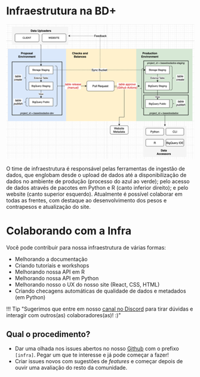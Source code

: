 
# Infraestrutura na BD+

![](images/bd_infra_diagram.png)

O time de infraestrutura é responsável pelas ferramentas de ingestão de dados, 
que englobam desde o upload de dados até a disponibilização de dados no ambiente 
de produção (processo do azul ao verde); pelo acesso de dados através de pacotes 
em Python e R (canto inferior direito); e pelo website (canto superior esquerdo). 
Atualmente é possível colaborar em todas as frentes, com destaque ao 
desenvolvimento dos pesos e contrapesos e atualização do site. 

# Colaborando com a Infra

Você pode contribuir para nossa infraestrutura de várias formas:

* Melhorando a documentação
* Criando tutoriais e workshops
* Melhorando nossa API em R
* Melhorando nossa API em Python
* Melhorando nosso o UX do nosso site (React, CSS, HTML)
* Criando checagens automáticas de qualidade de dados e metadados (em Python)

!!! Tip "Sugerimos que entre em nosso [canal no Discord](https://discord.gg/huKWpsVYx4) para tirar dúvidas e interagir com outros(as) colaboradores(as)! :)"

## Qual o procedimento?

* Dar uma olhada nos issues abertos no nosso [Github](https://github.com/basedosdados/mais/issues) com o prefixo `[infra]`. Pegar um que te interesse e já pode começar a fazer!
* Criar issues novos com sugestões de _features_ e começar depois de ouvir uma avaliação do resto da comunidade.